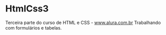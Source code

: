 # HtmlCss3
Terceira parte do curso de HTML e CSS - www.alura.com.br 
Trabalhando com formulários e tabelas.
